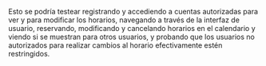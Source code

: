 Esto se podría testear registrando y accediendo a cuentas autorizadas para ver y para modificar los horarios, navegando a través de la interfaz de usuario, reservando, modificando y cancelando horarios en el calendario y viendo si se muestran para otros usuarios, y probando que los usuarios no autorizados para realizar cambios al horario efectivamente estén restringidos.
